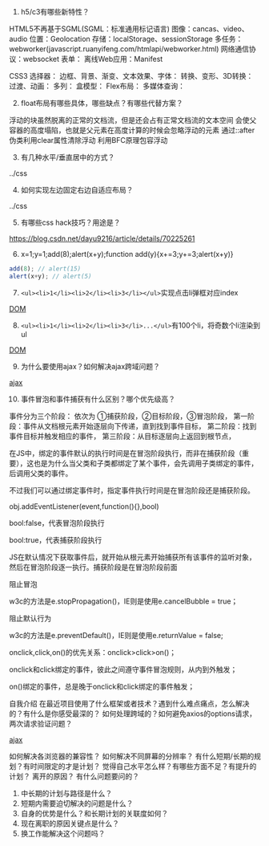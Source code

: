 1. h5/c3有哪些新特性？

  HTML5不再基于SGML(SGML：标准通用标记语言)
  图像：cancas、video、audio
  位置：Geolocation
  存储：localStorage、sessionStorage
  多任务：webworker(javascript.ruanyifeng.com/htmlapi/webworker.html)
  网络通信协议：websocket
  表单：
  离线Web应用：Manifest 

  CSS3
  选择器：
  边框、背景、渐变、文本效果、字体：
  转换、变形、3D转换：
  过渡、动画：
  多列：
  盒模型：
  Flex布局：
  多媒体查询：

2. float布局有哪些具体，哪些缺点？有哪些代替方案？

  浮动的块虽然脱离的正常的文档流，但是还会占有正常文档流的文本空间
  会使父容器的高度塌陷，也就是父元素在高度计算的时候会忽略浮动的元素
  通过::after伪类利用clear属性清除浮动
  利用BFC原理包容浮动

3. 有几种水平/垂直居中的方式？

  ../css

4. 如何实现左边固定右边自适应布局？

  ../css

5. 有哪些css hack技巧？用途是？

  https://blog.csdn.net/dayu9216/article/details/70225261

6. x=1;y=1;add(8);alert(x+y);function add(y){x+=3;y+=3;alert(x+y)}

  ```js
  add(8); // alert(15)
  alert(x+y); // alert(5)
  ```

7. `<ul><li>1</li><li>2</li><li>3</li></ul>`实现点击li弹框对应index

  [DOM](./DOM.html)

8. `<ul><li>1</li><li>2</li><li>3</li>...</ul>`有100个li，将奇数个li渲染到ul

  [DOM](./DOM.html)

9. 为什么要使用ajax？如何解决ajax跨域问题？

  [ajax](./ajax.md)

10. 事件冒泡和事件捕获有什么区别？哪个优先级高？

  事件分为三个阶段：
  依次为 ①捕获阶段，②目标阶段，③冒泡阶段，
  第一阶段：事件从文档根元素开始逐层向下传递，直到找到事件目标，
  第二阶段：找到事件目标并触发相应的事件，
  第三阶段：从目标逐层向上返回到根节点，

  在JS中，绑定的事件默认的执行时间是在冒泡阶段执行，而非在捕获阶段（重要），这也是为什么当父类和子类都绑定了某个事件，会先调用子类绑定的事件，后调用父类的事件。

  不过我们可以通过绑定事件时，指定事件执行时间是在冒泡阶段还是捕获阶段。

  obj.addEventListener(event,function(){},bool)

  bool:false，代表冒泡阶段执行

  bool:true，代表捕获阶段执行

  JS在默认情况下获取事件后，就开始从根元素开始捕获所有该事件的监听对象，然后在冒泡阶段逐一执行。捕获阶段是在冒泡阶段前面

  

  阻止冒泡

  w3c的方法是e.stopPropagation()，IE则是使用e.cancelBubble = true；

  阻止默认行为

  w3c的方法是e.preventDefault()，IE则是使用e.returnValue = false;

  onclick,click,on()的优先关系：onclick>click>on()；

  onclick和click绑定的事件，彼此之间遵守事件冒泡规则，从内到外触发；

  on()绑定的事件，总是晚于onclick和click绑定的事件触发；




自我介绍
在最近项目使用了什么框架或者技术？遇到什么难点痛点，怎么解决的？有什么是你感受最深的？
如何处理跨域的？如何避免axios的options请求，两次请求验证问题？
  
  [ajax](./ajax.md)

如何解决各浏览器的兼容性？
如何解决不同屏幕的分辨率？
有什么短期/长期的规划？有时间限定的才是计划？
觉得自己水平怎么样？有哪些方面不足？有提升的计划？
离开的原因？
有什么问题要问的？
1. 中长期的计划与路径是什么？
2. 短期内需要迫切解决的问题是什么？
3. 自身的优势是什么？和长期计划的关联度如何？
4. 现在离职的原因关键点是什么？
5. 换工作能解决这个问题吗？
